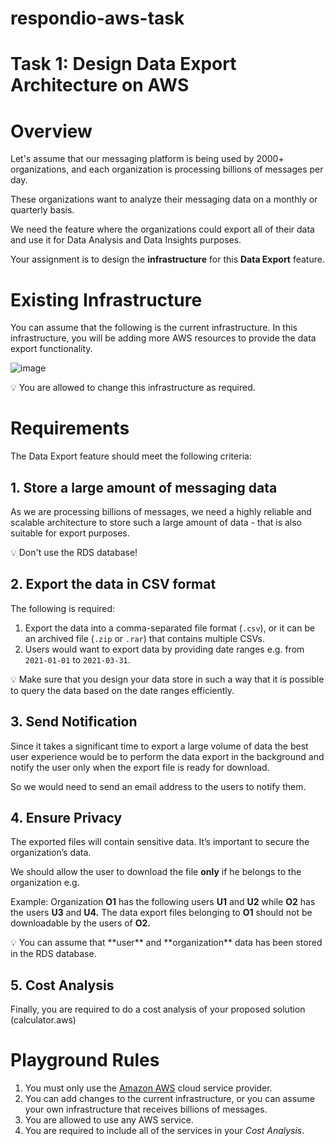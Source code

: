 # respondio-aws-task

# Task 1: Design Data Export Architecture on AWS

# Overview

Let's assume that our messaging platform is being used by 2000+ organizations, and each organization is processing billions of messages per day.

These organizations want to analyze their messaging data on a monthly or quarterly basis.

We need the feature where the organizations could export all of their data and use it for Data Analysis and Data Insights purposes.

Your assignment is to design the **infrastructure** for this **Data Export** feature.

# Existing Infrastructure

You can assume that the following is the current infrastructure. In this infrastructure, you will be adding more AWS resources to provide the data export functionality.

![image](https://user-images.githubusercontent.com/7500774/228910165-f904d6be-318c-4a4f-93f4-11e973406878.png)

<aside>
💡 You are allowed to change this infrastructure as required.

</aside>

# Requirements

The Data Export feature should meet the following criteria:

## 1. Store a large amount of messaging data

As we are processing billions of messages, we need a highly reliable and scalable architecture to store such a large amount of data - that is also suitable for export purposes.

<aside>
💡 Don't use the RDS database!

</aside>

## 2. Export the data in CSV format

The following is required:

1. Export the data into a comma-separated file format (`.csv`), or it can be an archived file (`.zip` or `.rar`) that contains multiple CSVs.
2. Users would want to export data by providing date ranges e.g. from `2021-01-01` to `2021-03-31`.

<aside>
💡 Make sure that you design your data store in such a way that it is possible to query the data based on the date ranges efficiently.

</aside>

## 3. Send Notification

Since it takes a significant time to export a large volume of data the best user experience would be to perform the data export in the background and notify the user only when the export file is ready for download. 

So we would need to send an email address to the users to notify them.

## 4. Ensure Privacy

The exported files will contain sensitive data. It’s important to secure the organization’s data.

We should allow the user to download the file **only** if he belongs to the organization e.g.

Example: Organization **O1** has the following users **U1** and **U2** while **O2** has the users **U3** and **U4.** The data export files belonging to **O1** should not be downloadable by the users of **O2.**

<aside>
💡 You can assume that **user** and **organization** data has been stored in the RDS database.

</aside>

## 5. Cost Analysis

Finally, you are required to do a cost analysis of your proposed solution (calculator.aws)

# Playground Rules

1. You must only use the [Amazon AWS](https://aws.amazon.com/) cloud service provider.
2. You can add changes to the current infrastructure, or you can assume your own infrastructure that receives billions of messages.
3. You are allowed to use any AWS service.
4. You are required to include all of the services in your *Cost Analysis*.
